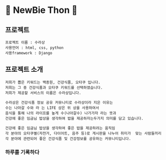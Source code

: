 # :whale: NewBie Thon :whale:

## 프로젝트
    프로젝트 이름 : 수라상 
    사용언어 : html, css, python
    사용framework : Django

## 프로젝트 소개
    저희가 뽑은 키워드는 백종원, 건강식품, 오타쿠 입니다. 
    저희는 그 중 건강식품과 오타쿠 키워드를 선택하였습니다.
    저희가 제공할 서비스의 이름은 수라상입니다.

    수라상은 건강식품 정보 공유 커뮤니티로 수라상이라 지은 이유는
    수는 나아갈 수와 라 는 LIFE 상은 위 상을 사용하여서 
    음식을 통해 나의 라이프를 높게 수(나아갈수) 나가가자 라는 뜻과
    건강에 좋은 임금님 밥상을 생각하여 밥을 제공하자는두가지 의미를 담고 있습니다.  

    건강에 좋은 임금님 밥상을 생각하여 좋은 밥을 제공하려는 움직임
    각 분야의 오타쿠별(자전거, 다이어트, 음주 등)로 게시판을 나누어 취미가  맞는 사람들끼리 각 분야에 관련되어 좋은 건강식품 및 건강정보를 공유하는 커뮤니티입니다.

### 하루를 기록하다